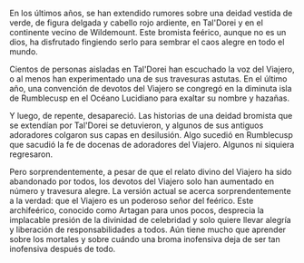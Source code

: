 En los últimos años, se han extendido rumores sobre una deidad vestida de verde, de figura delgada y cabello rojo ardiente, en Tal'Dorei y en el continente vecino de Wildemount. Este bromista feérico, aunque no es un dios, ha disfrutado fingiendo serlo para sembrar el caos alegre en todo el mundo.

Cientos de personas aisladas en Tal'Dorei han escuchado la voz del Viajero, o al menos han experimentado una de sus travesuras astutas. En el último año, una convención de devotos del Viajero se congregó en la diminuta isla de Rumblecusp en el Océano Lucidiano para exaltar su nombre y hazañas.

Y luego, de repente, desapareció. Las historias de una deidad bromista que se extendían por Tal'Dorei se detuvieron, y algunos de sus antiguos adoradores colgaron sus capas en desilusión. Algo sucedió en Rumblecusp que sacudió la fe de docenas de adoradores del Viajero. Algunos ni siquiera regresaron.

Pero sorprendentemente, a pesar de que el relato divino del Viajero ha sido abandonado por todos, los devotos del Viajero solo han aumentado en número y travesura alegre. La versión actual se acerca sorprendentemente a la verdad: que el Viajero es un poderoso señor del feérico. Este archifeérico, conocido como Artagan para unos pocos, desprecia la implacable presión de la divinidad de celebridad y solo quiere llevar alegría y liberación de responsabilidades a todos. Aún tiene mucho que aprender sobre los mortales y sobre cuándo una broma inofensiva deja de ser tan inofensiva después de todo.